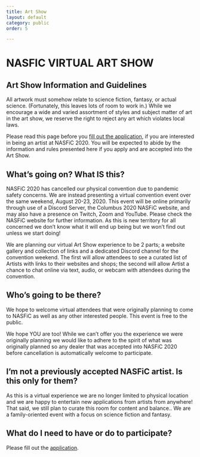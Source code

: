 ```yaml
---
title: Art Show
layout: default
category: public
order: 5

---
```

# NASFIC VIRTUAL ART SHOW

## **Art Show Information and Guidelines**

All artwork must somehow relate to science fiction, fantasy, or actual science. (Fortunately, this leaves lots of room to work in.) While we encourage a wide and varied assortment of styles and subject matter of art in the art show, we reserve the right to reject any art which violates local laws.

Please read this page before you [fill out the application](https://docs.google.com/forms/d/e/1FAIpQLScmW03zuuzFiKPwl0RocK4M2iRrx8J_gmF2OTmRP86a2yW23A/viewform), if you are interested in being an artist at NASFiC 2020. You will be expected to abide by the information and rules presented here if you apply and are accepted into the Art Show.

## **What’s going on? What IS this?**

NASFiC 2020 has cancelled our physical convention due to pandemic safety concerns. We are instead presenting a virtual convention event over the same weekend, August 20-23, 2020. This event will be online primarily through use of a Discord Server, the Columbus 2020 NASFiC website, and may also have a presence on Twitch, Zoom and YouTube. Please check the NASFiC website for further information. As this is new territory for all concerned we don’t know what it will end up being but we won’t find out unless we start doing!

We are planning our virtual Art Show experience to be 2 parts; a website gallery and collection of links and a dedicated Discord channel for the convention weekend. The first will allow attendees to see a curated list of Artists with links to their websites and shops; the second will allow Artist a chance to chat online via text, audio, or webcam with attendees during the convention.

## **Who’s going to be there?**

We hope to welcome virtual attendees that were originally planning to come to NASFiC as well as any other interested people. This event is free to the public.

We hope YOU are too! While we can’t offer you the experience we were originally planning we would like to adhere to the spirit of what was originally planned so any dealer that was accepted into NASFiC 2020 before cancellation is automatically welcome to participate.

## **I’m not a previously accepted NASFiC artist. Is this only for them?**

As this is a virtual experience we are no longer limited to physical location and we are happy to entertain new applications from artists from anywhere! That said, we still plan to curate this room for content and balance.. We are a family-oriented event with a focus on science fiction and fantasy.

## **What do I need to have or do to participate?**

Please fill out the [application](https://docs.google.com/forms/d/e/1FAIpQLScmW03zuuzFiKPwl0RocK4M2iRrx8J_gmF2OTmRP86a2yW23A/viewform).